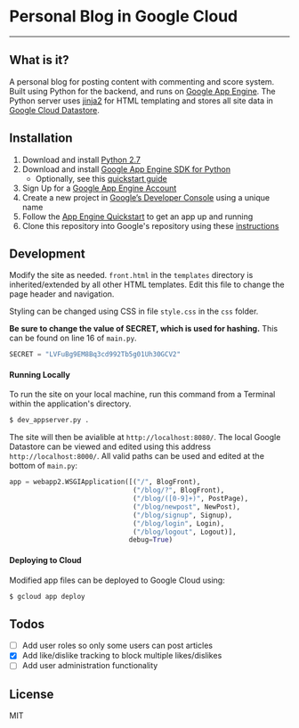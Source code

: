 # Personal Blog in Google Cloud
----

## What is it?
A personal blog for posting content with commenting and score system. Built using Python for the backend, and runs on  [Google App Engine](https://cloud.google.com/appengine/). The Python server uses [jinja2](http://jinja.pocoo.org/) for HTML templating and stores all site data in [Google Cloud Datastore](https://cloud.google.com/datastore/docs/concepts/overview).

## Installation
1. Download and install [Python 2.7](https://www.python.org/downloads/)
2. Download and install [Google App Engine SDK for Python](https://cloud.google.com/appengine/docs/python/download)
    * Optionally, see this [quickstart guide](https://cloud.google.com/appengine/docs/python/getting-started/python-standard-env)
3. Sign Up for a [Google App Engine Account](https://console.cloud.google.com/appengine/)
4. Create a new project in [Google’s Developer Console](https://console.cloud.google.com/) using a unique name
5. Follow the [App Engine Quickstart](https://cloud.google.com/appengine/docs/python/quickstart) to get an app up and running
6. Clone this repository into Google's repository using these [instructions](https://cloud.google.com/source-repositories/docs/quickstart)


## Development
Modify the site as needed. `front.html` in the `templates` directory is inherited/extended by all other HTML templates. Edit this file to change the page header and navigation.  

Styling can be changed using CSS in file `style.css` in the `css` folder.

**Be sure to change the value of SECRET, which is used for hashing.** This can be found on line 16 of `main.py`.
```python
SECRET = "LVFuBg9EM8Bq3cd992Tb5g01Uh30GCV2"
```

#### Running Locally
To run the site on your local machine, run this command from a Terminal within the application's directory.
```sh
$ dev_appserver.py .
```

The site will then be avialible at `http://localhost:8080/`.
The local Google Datastore can be viewed and edited using this address `http://localhost:8000/`.
All valid paths can be used and edited at the bottom of `main.py`:
```python
app = webapp2.WSGIApplication([("/", BlogFront),
                               ("/blog/?", BlogFront),
                               ("/blog/([0-9]+)", PostPage),
                               ("/blog/newpost", NewPost),
                               ("/blog/signup", Signup),
                               ("/blog/login", Login),
                               ("/blog/logout", Logout)],
                              debug=True)
```

#### Deploying to Cloud
Modified app files can be deployed to Google Cloud using:
```sh
$ gcloud app deploy
```

## Todos
- [ ] Add user roles so only some users can post articles
- [X] Add like/dislike tracking to block multiple likes/dislikes
- [ ] Add user administration functionality

## License
MIT
